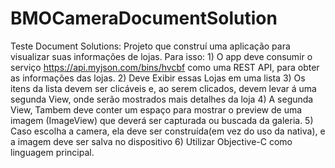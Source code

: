 # BMOCameraDocumentSolution

Teste Document Solutions:  Projeto que construí uma aplicação para visualizar suas informações de lojas.   Para isso:   1) O app deve consumir o serviço https://api.myjson.com/bins/hvcbf como uma REST API, para obter as informações das lojas.    2) Deve Exibir essas Lojas em uma lista   3) Os itens da lista devem ser clicáveis e, ao serem clicados, devem levar á uma segunda View, onde serão mostrados mais detalhes da loja  4) A segunda View, Tambem deve conter um espaço para mostrar o preview de uma imagem (ImageView) que deverá ser capturada ou buscada da galeria.    5) Caso escolha a camera, ela deve ser construída(em vez do uso da nativa), e a imagem deve ser salva no dispositivo   6) Utilizar Objective-C como linguagem principal.

